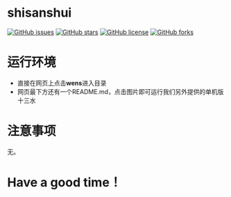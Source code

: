 # shisanshui

<a href="https://github.com/Wzhengkai/shisanshui/issues"><img alt="GitHub issues" src="https://img.shields.io/github/issues/Wzhengkai/shisanshui"></a>
<a href="https://github.com/Wzhengkai/shisanshui/stargazers"><img alt="GitHub stars" src="https://img.shields.io/github/stars/Wzhengkai/shisanshui"></a>
<a href="https://github.com/Wzhengkai/shisanshui"><img alt="GitHub license" src="https://img.shields.io/github/license/Wzhengkai/shisanshui"></a>
<a href="https://github.com/Wzhengkai/shisanshui/network"><img alt="GitHub forks" src="https://img.shields.io/github/forks/Wzhengkai/shisanshui"></a>


# 运行环境
- 直接在网页上点击**wens**进入目录
- 网页最下方还有一个README.md，点击图片即可运行我们另外提供的单机版十三水

# 注意事项
无。


# Have a good time！
